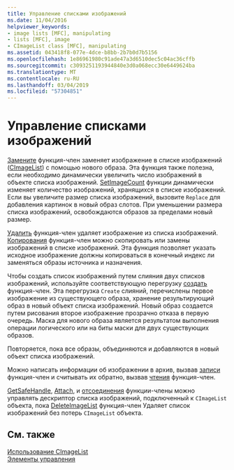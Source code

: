 ```yaml
---
title: Управление списками изображений
ms.date: 11/04/2016
helpviewer_keywords:
- image lists [MFC], manipulating
- lists [MFC], image
- CImageList class [MFC], manipulating
ms.assetid: 043418f8-077e-4dce-b8bb-2b7b0d7b5156
ms.openlocfilehash: 1e86961980c91ade47a3d6510dec5c04ac36cffb
ms.sourcegitcommit: c3093251193944840e3d0a068ecc30e6449624ba
ms.translationtype: MT
ms.contentlocale: ru-RU
ms.lasthandoff: 03/04/2019
ms.locfileid: "57304851"
---
```

# <a name="manipulating-image-lists"></a>Управление списками изображений

[Замените](../mfc/reference/cimagelist-class.md#replace) функция-член заменяет изображение в списке изображений ([CImageList](../mfc/reference/cimagelist-class.md)) с помощью нового образа. Эта функция также полезна, если необходимо динамически увеличить число изображений в объекте списка изображений. [SetImageCount](../mfc/reference/cimagelist-class.md#setimagecount) функции динамически изменяет количество изображений, хранящихся в списке изображений. Если вы увеличите размер списка изображений, вызовите `Replace` для добавления картинок в новый образ слотов. При уменьшении размера списка изображений, освобождаются образов за пределами новый размер.

[Удалить](../mfc/reference/cimagelist-class.md#remove) функция-член удаляет изображение из списка изображений. [Копирования](../mfc/reference/cimagelist-class.md#copy) функция-член можно скопировать или замены изображений в списке изображений. Эта функция позволяет указать исходное изображение должны копироваться в конечный индекс ли заменяться образы источника и назначения.

Чтобы создать список изображений путем слияния двух списков изображений, используйте соответствующую перегрузку [создать](../mfc/reference/cimagelist-class.md#create) функция-член. Эта перегрузка `Create` слияний, перечислены первое изображение из существующего образа, хранение результирующий образ в новый объект списка изображений. Новый образ создается путем рисования второе изображение прозрачно отказа в первую очередь. Маска для нового образа является результатом выполнения операции логического или на биты маски для двух существующих образов.

Повторяется, пока все образы, объединяются и добавляются в новый объект списка изображений.

Можно написать информации об изображении в архив, вызвав [записи](../mfc/reference/cimagelist-class.md#write) функция-член и считывать их обратно, вызвав [чтения](../mfc/reference/cimagelist-class.md#read) функция-член.

[GetSafeHandle](../mfc/reference/cimagelist-class.md#getsafehandle), [Attach](../mfc/reference/cimagelist-class.md#attach), и [отсоединения](../mfc/reference/cimagelist-class.md#detach) функции-члены можно управлять дескриптор списка изображений, подключенный к `CImageList` объекта, пока [DeleteImageList](../mfc/reference/cimagelist-class.md#deleteimagelist) функция-член Удаляет список изображений без потерь `CImageList` объекта.

## <a name="see-also"></a>См. также

[Использование CImageList](../mfc/using-cimagelist.md)<br/>
[Элементы управления](../mfc/controls-mfc.md)
